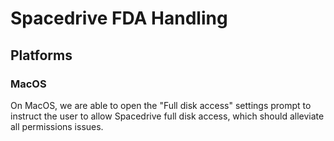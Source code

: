 # Spacedrive FDA Handling

## Platforms

### MacOS

On MacOS, we are able to open the "Full disk access" settings prompt to instruct the user to allow Spacedrive full disk access, which should alleviate all permissions issues.
